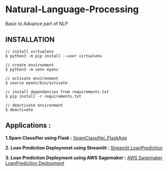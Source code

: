 # Natural-Language-Processing
Basic to Advance part of NLP


## INSTALLATION

    // install virtualenv
    $ python3 -m pip install --user virtualenv

    // create environment
    $ python3 -m venv myenv

    // activate environment
    $ source myenv/bin/activate

    // install dependencies from requirements.txt
    $ pip install -r requirements.txt

    // deactivate environment
    $ deactivate
    
 ## Applications :
 
 **1.Spam Classifier using Flask :**
        [SpamClassifier_FlaskApp](https://github.com/Sanket-DataEnt/Natural-Language-Processing/tree/main/SpamClassifier_FlaskApp)
        
 **2. Loan Prediction Deploymnet using Streamlit :**
        [Streamlit LoanPrediction](https://github.com/Sanket-DataEnt/Natural-Language-Processing/tree/main/LoanPredictionDeployment_Streamlit)
        
 **3. Loan Prediction Deployment using AWS Sagemaker :**
        [AWS Sagemaker LoanPrediction Deployment](https://github.com/Sanket-DataEnt/Natural-Language-Processing/tree/main/LoanPredictionDeploymentAWS)
